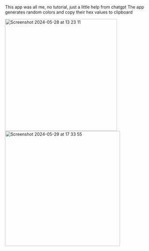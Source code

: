 This app was all me, no tutorial, just a little help from chatgpt
The app generates random colors and copy their hex values to clipboard

<img width="370" alt="Screenshot 2024-05-28 at 13 23 11" src="https://github.com/YashavikaSingh/ColorSchemeGenerator/assets/65505787/7b6a578d-3036-4953-8fa6-f3348582d82e">

<img width="380" alt="Screenshot 2024-05-29 at 17 33 55" src="https://github.com/YashavikaSingh/ColorSchemeGenerator/assets/65505787/d4d12c43-a0d6-47f7-a3e7-75ffd0e1ddae">
